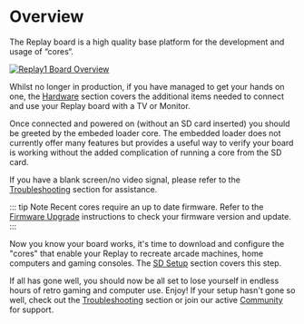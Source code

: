 # Overview

The Replay board is a high quality base platform for the development and usage
of “cores“.

[![Replay1 Board Overview](/images/overview_replay1_thumb.jpg "Replay 1 Board")](/images/overview_replay1.jpg)

Whilst no longer in production, if you have managed to get your hands on one,
the [Hardware](./hardware) section covers the additional items needed to connect
and use your Replay board with a TV or Monitor.

Once connected and powered on (without an SD card inserted) you should be
greeted by the embeded loader core. The embedded loader does not currently offer
many features but provides a useful way to verify your board is working without
the added complication of running a core from the SD card.

If you have a blank screen/no video signal, please refer to the
[Troubleshooting](./troubleshooting) section for assistance.

::: tip Note
Recent cores require an up to date firmware. Refer to the
[Firmware Upgrade](./firmware-upgrade) instructions to check your firmware
version and update.
:::

Now you know your board works, it's time to download and configure the
"cores" that enable your Replay to recreate arcade machines, home computers
and gaming consoles. The [SD Setup](./sd-setup) section covers this step.

<!-- TODO: Configuration details to cover ini file tweaks that may be needed -->

If all has gone well, you should now be all set to lose yourself in endless
hours of retro gaming and computer use. Enjoy! If your setup hasn't gone so
well, check out the [Troubleshooting](./troubleshooting) section or
join our active [Community](/community) for support.

